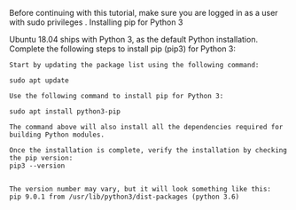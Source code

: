 Before continuing with this tutorial, make sure you are logged in as a user with sudo privileges .
Installing pip for Python 3

Ubuntu 18.04 ships with Python 3, as the default Python installation. Complete the following steps to install pip (pip3) for Python 3:

    Start by updating the package list using the following command:

    sudo apt update

    Use the following command to install pip for Python 3:

    sudo apt install python3-pip

    The command above will also install all the dependencies required for building Python modules.

    Once the installation is complete, verify the installation by checking the pip version:
    pip3 --version


    The version number may vary, but it will look something like this:
    pip 9.0.1 from /usr/lib/python3/dist-packages (python 3.6)
